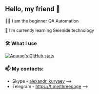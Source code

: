 ## Hello, my friend 👋

:man_technologist: I am the beginner QA Automation

🌱 I’m currently learning Selenide technology

### :hammer_and_wrench: What I use


[![Anurag's GitHub stats](https://github-readme-stats.vercel.app/api?username=kuryaevao)](https://github.com/anuraghazra/github-readme-stats)

### 📫 My contacts:
- Skype - [alexandr_kuryaev](https://join.skype.com/invite/MyO6wxEqSYI3) -->
- Telegram - https://t.me/threedoge 
-->
